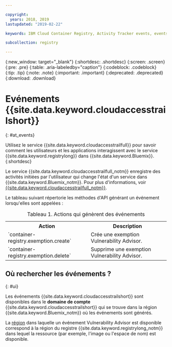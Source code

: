 ```yaml
---

copyright:
  years: 2018, 2019
lastupdated: "2019-02-22"

keywords: IBM Cloud Container Registry, Activity Tracker events, events

subcollection: registry

---
```


{:new_window: target="_blank"}
{:shortdesc: .shortdesc}
{:screen: .screen}
{:pre: .pre}
{:table: .aria-labeledby="caption"}
{:codeblock: .codeblock}
{:tip: .tip}
{:note: .note}
{:important: .important}
{:deprecated: .deprecated}
{:download: .download}

# Evénements {{site.data.keyword.cloudaccesstrailshort}}
{: #at_events}

Utilisez le service {{site.data.keyword.cloudaccesstrailfull}} pour savoir comment les utilisateurs et les applications interagissent avec le service {{site.data.keyword.registrylong}} dans {{site.data.keyword.Bluemix}}.
{:shortdesc}

Le service {{site.data.keyword.cloudaccesstrailfull_notm}} enregistre des activités initiées par l'utilisateur qui change l'état d'un service dans {{site.data.keyword.Bluemix_notm}}.
Pour plus d'informations, voir [{{site.data.keyword.cloudaccesstrailfull_notm}}](/docs/services/cloud-activity-tracker?topic=cloud-activity-tracker-getting-started-with-cla#getting-started-with-cla).

Le tableau suivant répertorie les méthodes d'API générant un événement lorsqu'elles sont appelées :

<table>
  <caption>Tableau 1. Actions qui génèrent des événements</caption>
  <tr>
    <th>Action</th>
	  <th>Description</th>
  </tr>
  <tr>
    <td>`container-registry.exemption.create`</td>
	  <td>Crée une exemption Vulnerability Advisor.</td>
  </tr>
  <tr>
    <td>`container-registry.exemption.delete`</td>
	  <td>Supprime une exemption Vulnerability Advisor.</td>
  </tr>
 </table>

## Où rechercher les événements ?
{: #ui}

Les événements {{site.data.keyword.cloudaccesstrailshort}} sont disponibles dans le **domaine de compte** {{site.data.keyword.cloudaccesstrailshort}} qui se trouve dans la région {{site.data.keyword.Bluemix_notm}} où les événements sont générés.

La [région](/docs/services/Registry?topic=registry-registry_overview#registry_regions) dans laquelle un événement Vulnerability Advisor est disponible correspond à la région du registre {{site.data.keyword.registrylong_notm}} dans lequel la ressource (par exemple, l'image ou l'espace de nom) est disponible.
